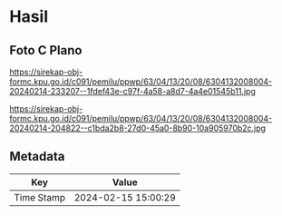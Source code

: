 # Hasil

## Foto C Plano

https://sirekap-obj-formc.kpu.go.id/c091/pemilu/ppwp/63/04/13/20/08/6304132008004-20240214-233207--1fdef43e-c97f-4a58-a8d7-4a4e01545b11.jpg

https://sirekap-obj-formc.kpu.go.id/c091/pemilu/ppwp/63/04/13/20/08/6304132008004-20240214-204822--c1bda2b8-27d0-45a0-8b90-10a905970b2c.jpg


## Metadata

| Key        | Value               |
| ---------- | ------------------- |
| Time Stamp | 2024-02-15 15:00:29 |



